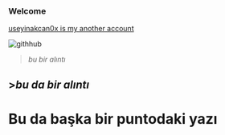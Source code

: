 ### Welcome ###

[useyinakcan0x is my another account](https://github.com/cbesmhsyn96)

![githhub](https://cdn.pixabay.com/photo/2013/07/12/19/25/github-154769_960_720.png)

>_bu bir alıntı_

## >_bu da bir alıntı_ ##

# Bu da başka bir puntodaki yazı #
